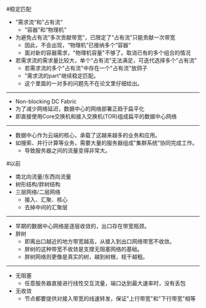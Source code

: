#稳定匹配
- ”需求流“和”占有流“
  - ”容器”和“物理机”
- 为避免占有流“多次贡献带宽“，已限定了“占有流”只能贡献一次带宽
  - 因此，不会出现，“物理机”已接纳多个”容器“
  - 面对新的容器需求，"物理机容量"不够了。取消已有的多个组合的情况
- 若需求流的需求量比较大，单个“占有流”无法满足，可迭代选择多个“占有流”
  - 若需求流的多个"占有流"中存在一个"占有流"放鸽子
  - "需求流的part"继续稳定匹配。
  - 这个里面的一对多的问题先不在论文里仔细给出。

---
- Non-blocking DC Fabric
- 为了减少网络延迟，数据中心的网络部署正趋于扁平化
 - 即直接使用Core交换机和接入交换机(TOR)组成扁平的数据中心网络

----
- 数据中心作为云端的核心，承载了这越来越多的业务和应用。
- 如搜索、并行计算等业务，需要大量的服务器组成"集群系统"协同完成工作。
  - 导致服务器之间的流量变得非常大。

#以前
- 南北向流量/东西向流量
- 树形结构/胖树结构
- 三层网络/二层网络
  - 接入、汇聚、核心
  - 去掉中间的汇聚层

   

----
- 早期的数据中心网络是逐层收敛的，出口存在带宽瓶颈。
- 胖树
   - 即离出口越近的地方带宽越高，从接入到出口网络带宽不收敛。
   - 胖树的这种带宽不收敛是支撑无阻塞网络的基础。
   - 胖树网络则更像是真实的树，越到树根，枝干越粗。

    
----
- 无阻塞
   - 任意服务器直接进行线性交互流量，端口达到最大速率时，没有丢包
- 无收敛
	- 节点都要提供对接入带宽的线速转发，保证"上行带宽"和"下行带宽"相等

